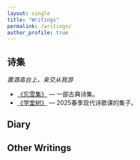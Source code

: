 ```yaml
---
layout: single
title: "Writings"
permalink: /writings/
author_profile: true
---
```


## 诗集

*置酒高台上，亲交从我游*

- [《忘雪集》](../assets/忘雪集.pdf) — 一部古典诗集。
- [《学堂树》](../assets/学堂树.pdf) — 2025春季现代诗歌课的集子。

## Diary



## Other Writings


